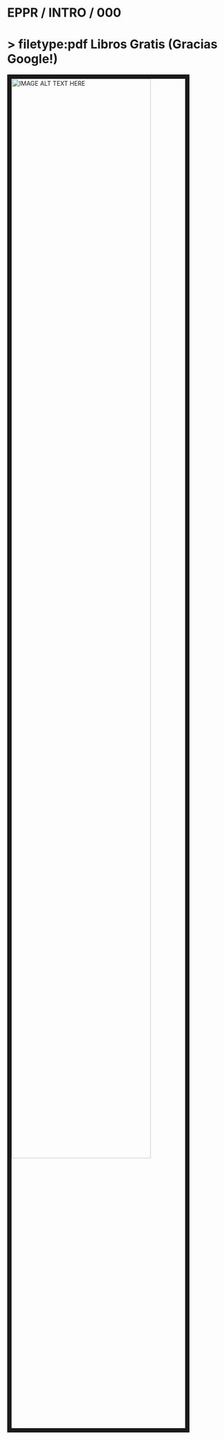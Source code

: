 # EPPR / INTRO / 000
# > filetype:pdf Libros Gratis (Gracias Google!)

<a href="http://www.youtube.com/watch?feature=player_embedded&v=gjAmUeEp7nc
" target="_blank"><img src="http://img.youtube.com/vi/gjAmUeEp7nc/0.jpg" 
alt="IMAGE ALT TEXT HERE" width="80%" height="auto" border="10" /></a>
